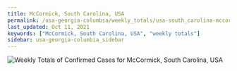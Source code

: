 ```yaml
---
title: McCormick, South Carolina, USA
permalink: /usa-georgia-columbia/weekly_totals/usa-south_carolina-mccormick-weekly_totals.html
last_updated: Oct 11, 2021
keywords: ["McCormick, South Carolina, USA", "weekly totals"]
sidebar: usa-georgia-columbia_sidebar
---
```


![Weekly Totals of Confirmed Cases for McCormick, South Carolina, USA](/covid_tracker/images/graphs/usa-south_carolina-mccormick-weekly_totals_graph.png)
